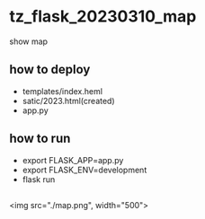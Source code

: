 # tz_flask_20230310_map
show map

## how to deploy
* templates/index.heml
* satic/2023.html(created)
* app.py

## how to run
* export FLASK_APP=app.py
* export FLASK_ENV=development
* flask run

##
<img src="./map.png", width="500">
